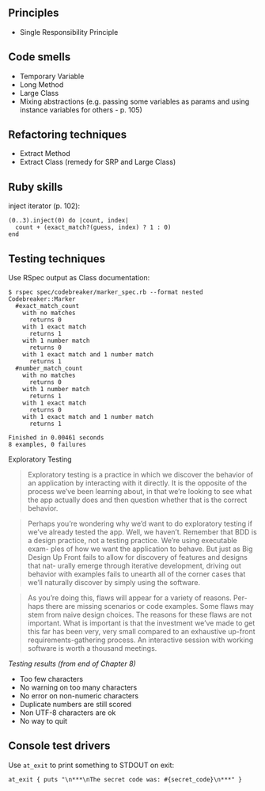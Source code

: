 ## Principles

* Single Responsibility Principle

## Code smells

* Temporary Variable
* Long Method
* Large Class
* Mixing abstractions (e.g. passing some variables as params and using instance variables for others - p. 105)

## Refactoring techniques

* Extract Method
* Extract Class (remedy for SRP and Large Class)

## Ruby skills

inject iterator (p. 102):

    (0..3).inject(0) do |count, index|
      count + (exact_match?(guess, index) ? 1 : 0)
    end

## Testing techniques

Use RSpec output as Class documentation:

    $ rspec spec/codebreaker/marker_spec.rb --format nested
    Codebreaker::Marker
      #exact_match_count
        with no matches
          returns 0
        with 1 exact match
          returns 1
        with 1 number match
          returns 0
        with 1 exact match and 1 number match
          returns 1
      #number_match_count
        with no matches
          returns 0
        with 1 number match
          returns 1
        with 1 exact match
          returns 0
        with 1 exact match and 1 number match
          returns 1

    Finished in 0.00461 seconds
    8 examples, 0 failures

Exploratory Testing

> Exploratory testing is a practice in which we discover the behavior of an application by interacting with it directly. It is the opposite of the process we’ve been learning about, in that we’re looking to see what the app actually does and then question whether that is the correct behavior.

> Perhaps you’re wondering why we’d want to do exploratory testing if we’ve already tested the app. Well, we haven’t. Remember that BDD is a design practice, not a testing practice. We’re using executable exam- ples of how we want the application to behave. But just as Big Design Up Front fails to allow for discovery of features and designs that nat- urally emerge through iterative development, driving out behavior with examples fails to unearth all of the corner cases that we’ll naturally discover by simply using the software.

> As you’re doing this, flaws will appear for a variety of reasons. Per- haps there are missing scenarios or code examples. Some flaws may stem from naive design choices. The reasons for these flaws are not important. What is important is that the investment we’ve made to get this far has been very, very small compared to an exhaustive up-front requirements-gathering process. An interactive session with working software is worth a thousand meetings.

*Testing results (from end of Chapter 8)*

* Too few characters
* No warning on too many characters
* No error on non-numeric characters
* Duplicate numbers are still scored
* Non UTF-8 characters are ok
* No way to quit

## Console test drivers

Use `at_exit` to print something to STDOUT on exit:

    at_exit { puts "\n***\nThe secret code was: #{secret_code}\n***" }
